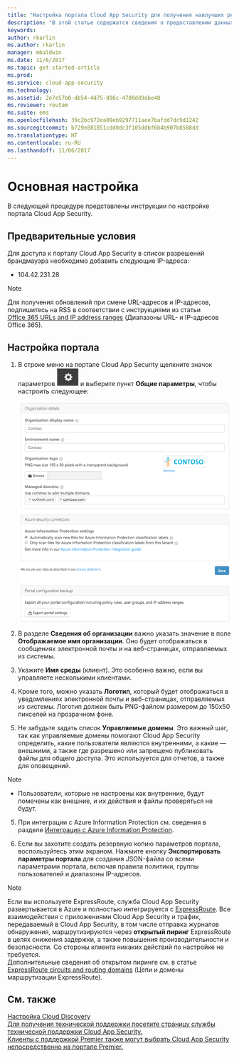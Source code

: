 ```yaml
---
title: "Настройка портала Cloud App Security для получения наилучших результатов | Документы Майкрософт"
description: "В этой статье содержатся сведения о предоставлении данных об организации в Cloud App Security."
keywords: 
author: rkarlin
ms.author: rkarlin
manager: mbaldwin
ms.date: 11/6/2017
ms.topic: get-started-article
ms.prod: 
ms.service: cloud-app-security
ms.technology: 
ms.assetid: 2e7e57b0-db54-4d75-896c-4700dd9abe48
ms.reviewer: reutam
ms.suite: ems
ms.openlocfilehash: 39c2bc972ea09eb9297711aee7bafdd7dc9d1242
ms.sourcegitcommit: b729e881851cdd8dc3f105ddbf6b4b907b8588dd
ms.translationtype: HT
ms.contentlocale: ru-RU
ms.lasthandoff: 11/06/2017
---
```

# <a name="basic-set-up"></a>Основная настройка
В следующей процедуре представлены инструкции по настройке портала Cloud App Security.

## <a name="prerequisites"></a>Предварительные условия 
Для доступа к порталу Cloud App Security в список разрешений брандмауэра необходимо добавить следующие IP-адреса:  
  
- 104.42.231.28  
  
> [!NOTE]  
>  Для получения обновлений при смене URL-адресов и IP-адресов, подпишитесь на RSS в соответствии с инструкциями из статьи [Office 365 URLs and IP address ranges](https://support.office.com/article/Office-365-URLs-and-IP-address-ranges-8548a211-3fe7-47cb-abb1-355ea5aa88a2) (Диапазоны URL- и IP-адресов Office 365).  
  
## <a name="set-up-the-portal"></a>Настройка портала  
  
1.  В строке меню на портале Cloud App Security щелкните значок параметров ![значок параметров](./media/settings-icon.png "значок параметров") и выберите пункт **Общие параметры**, чтобы настроить следующее:  
     
     ![общие параметры](./media/general-settings.png "общие параметры")  
  
3.  В разделе **Сведения об организации** важно указать значение в поле **Отображаемое имя организации**. Оно будет отображаться в сообщениях электронной почты и на веб-страницах, отправляемых из системы.  
  
4. Укажите **Имя среды** (клиент). Это особенно важно, если вы управляете несколькими клиентами.  
  
4. Кроме того, можно указать **Логотип**, который будет отображаться в уведомлениях электронной почты и веб-страницах, отправляемых из системы. Логотип должен быть PNG-файлом размером до 150x50 пикселей на прозрачном фоне.  

4.  Не забудьте задать список **Управляемые домены**. Это важный шаг, так как управляемые домены помогают Cloud App Security определить, какие пользователи являются внутренними, а какие — внешними, а также где разрешено или запрещено публиковать файлы для общего доступа. Это используется для отчетов, а также для оповещений.  
> [!NOTE] 
> - Пользователи, которые не настроены как внутренние, будут помечены как внешние, и их действия и файлы проверяться не будут.

5. При интеграции с Azure Information Protection см. сведения в разделе [Интеграция с Azure Information Protection](azip-integration.md). 
  
  
6.  Если вы захотите создать резервную копию параметров портала, воспользуйтесь этим экраном. Нажмите кнопку **Экспортировать параметры портала** для создания JSON-файла со всеми параметрами портала, включая правила политики, группы пользователей и диапазоны IP-адресов.  
  
       



> [!NOTE] 
> Если вы используете ExpressRoute, служба Cloud App Security развертывается в Azure и полностью интегрируется с [ExpressRoute](https://azure.microsoft.com/documentation/articles/expressroute-introduction/). Все взаимодействия с приложениями Cloud App Security и трафик, передаваемый в Cloud App Security, в том числе отправка журналов обнаружения, маршрутизируются через **открытый пиринг** ExpressRoute в целях снижения задержки, а также повышения производительности и безопасности. Со стороны клиента никаких действий по настройке не требуется.  
    Дополнительные сведения об открытом пиринге см. в статье [ExpressRoute circuits and routing domains](https://azure.microsoft.com/documentation/articles/expressroute-circuit-peerings/) (Цепи и домены маршрутизации ExpressRoute).  
    
## <a name="see-also"></a>См. также  
[Настройка Cloud Discovery](set-up-cloud-discovery.md)   
[Для получения технической поддержки посетите страницу службы технической поддержки Cloud App Security.](http://support.microsoft.com/oas/default.aspx?prid=16031)   
[Клиенты с поддержкой Premier также могут выбрать Cloud App Security непосредственно на портале Premier.](https://premier.microsoft.com/)  
  
  